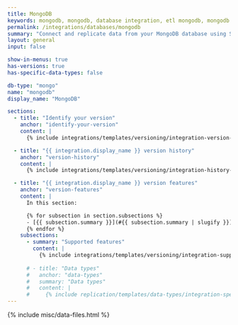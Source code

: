 ```yaml
---
title: MongoDB
keywords: mongodb, mongodb, database integration, etl mongodb, mongodb etl, mongodb etl, etl
permalink: /integrations/databases/mongodb
summary: "Connect and replicate data from your MongoDB database using Stitch's MongoDB integration."
layout: general
input: false

show-in-menus: true
has-versions: true
has-specific-data-types: false

db-type: "mongo"
name: "mongodb"
display_name: "MongoDB"

sections:
  - title: "Identify your version"
    anchor: "identify-your-version"
    content: |
      {% include integrations/templates/versioning/integration-version-tiles.html %}

  - title: "{{ integration.display_name }} version history"
    anchor: "version-history"
    content: |
      {% include integrations/templates/versioning/integration-history-and-changelog.html %}

  - title: "{{ integration.display_name }} version features"
    anchor: "version-features"
    content: |
      In this section:

      {% for subsection in section.subsections %}
      - [{{ subsection.summary }}](#{{ subsection.summary | slugify }})
      {% endfor %}
    subsections:
      - summary: "Supported features"
        content: |
          {% include integrations/templates/versioning/integration-supported-features.html type="version-comparison" feature-type="databases" %}
      
      # - title: "Data types"
      #   anchor: "data-types"
      #   summary: "Data types"
      #   content: |
      #     {% include replication/templates/data-types/integration-specific-data-types.html specific-types=true display-intro=true %}
---
```

{% include misc/data-files.html %}